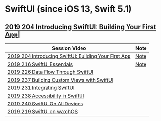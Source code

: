 # SwiftUI (since iOS 13, Swift 5.1)


## [2019 204 Introducing SwiftUI: Building Your First App](https://developer.apple.com//videos/play/wwdc2019/204/)|


Session Video|Note
--|--
[2019 204 Introducing SwiftUI: Building Your First App](https://developer.apple.com//videos/play/wwdc2019/204/)|[Note](2019-204-introducing-swiftui.md)
[2019 216 SwiftUI Essentials](https://developer.apple.com//videos/play/wwdc2019/216/)|[Note](2019-216-swiftui-essentials.md)
[2019 226 Data Flow Through SwiftUI](https://developer.apple.com//videos/play/wwdc2019/226/)|
[2019 237 Building Custom Views with SwiftUI](https://developer.apple.com//videos/play/wwdc2019/237/)|
[2019 231 Integrating SwiftUI](https://developer.apple.com//videos/play/wwdc2019/231/)|
[2019 238 Accessibility in SwiftUI](https://developer.apple.com//videos/play/wwdc2019/238/)|
[2019 240 SwiftUI On All Devices](https://developer.apple.com//videos/play/wwdc2019/240/)|
[2019 219 SwiftUI on watchOS](https://developer.apple.com//videos/play/wwdc2019/219/)|
